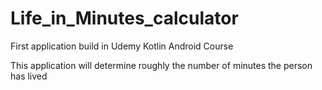 # Life_in_Minutes_calculator
First application build in Udemy Kotlin Android Course

This application will determine roughly the number of minutes the person has lived
